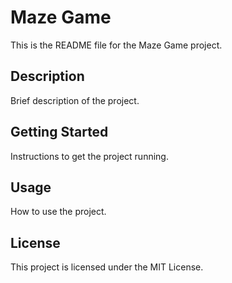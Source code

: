 # Maze Game

This is the README file for the Maze Game project.

## Description

Brief description of the project.

## Getting Started

Instructions to get the project running.

## Usage

How to use the project.

## License

This project is licensed under the MIT License.